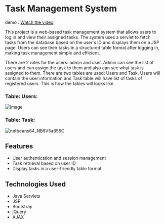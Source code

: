 # Task Management System

demo : [Watch the video](https://youtu.be/gGjzxM555AI?feature=shared)

This project is a web-based task management system that allows users to log in and view their assigned tasks. The system uses a servlet to fetch tasks from the database based on the user's ID and displays them on a JSP page. Users can see their tasks in a structured table format after logging in, making task management simple and efficient.

There are 2 roles for the users: admin and user. Admin can see the list of users and can assign the task to them and also can see what task is assigned to them. There are two tables are used: Users and Task, Users will contain the user information and Task table will have list of tasks of registered users. This is how the tables will looks like:

### Table: Users:
  ![image](https://github.com/3simransharma/Task-management-system/assets/95140559/1f69ad2b-7aec-4083-85e5-f7335884422c)

### Table: Task:
![netbeans64_NB8V5a855C](https://github.com/3simransharma/Task-management-system/assets/95140559/fdcad48d-9ebd-497c-9a1b-9c651768c0ff)



## Features
- User authentication and session management
- Task retrieval based on user ID
- Display tasks in a user-friendly table format

## Technologies Used
- Java Servlets
- JSP
- Bootstrap
- jQuery
- AJAX
